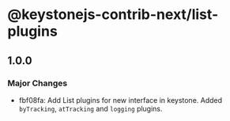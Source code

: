 # @keystonejs-contrib-next/list-plugins

## 1.0.0
### Major Changes

- fbf08fa: Add List plugins for new interface in keystone. Added `byTracking`, `atTracking` and `logging` plugins.
